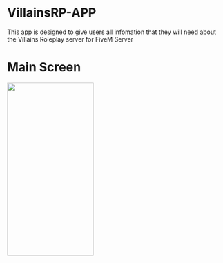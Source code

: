 # VillainsRP-APP

This app is designed to give users all infomation that they will need about the Villains Roleplay server for FiveM Server



# Main Screen

<img src="https://imgur.com/Hw75grb.png" width="200" height="400" />
